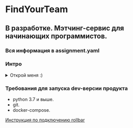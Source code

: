 # FindYourTeam

## В разработке. Мэтчинг-сервис для начинающих программистов.

### Вся информация в assignment.yaml

### Интро
<details>
<summary>
Открой меня :)
</summary>
В начале своего пути любой программист без опыта сталкивается с проблемой: отсутствие опыта работы. Частично компенсировать ее может хорошее портфолио на github с пет-проектами.
Но кроме пет-проектов, требуются также навыки работы в команде и навыки использования инструментов разработки и коммуникации разработчиков.
В данный момент крайне сложно или невозможно найти себе команду, потому что нет специализированного и простого сервиса для поиска программистов схожего уровня в свою команду.
Команда получается или слишком неоднородной по опыту: от "новичков" до "джунов", или не может выбрать для себя проект по силам.
Данный проект ставит перед собой цель создания мэтчинг-сервиса для программистов, который бы помог новичкам (и не только) собираться в команды и подбирать себе проекты "по силам".

</details>

### Требования для запуска dev-версии продукта

- python 3.7 и выше.
- git.
- docker-compose.




[Инструкция по подключению rollbar](https://docs.rollbar.com/docs/django)